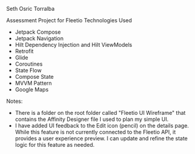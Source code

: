 Seth Osric Torralba

Assessment Project for Fleetio
Technologies Used
 - Jetpack Compose
 - Jetpack Navigation
 - Hilt Dependency Injection and Hilt ViewModels
 - Retrofit
 - Glide
 - Coroutines
 - State Flow
 - Compose State
 - MVVM Pattern
 - Google Maps

Notes:
 - There is a folder on the root folder called "Fleetio UI Wireframe" that contains the Affinity Designer file I used to plan my simple UI.
 - I have added UI feedback to the Edit icon (pencil) on the details page. While this feature is not currently connected to the Fleetio API, it provides a user experience preview. I can update and refine the state logic for this feature as needed.

